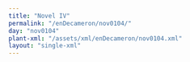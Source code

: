 ```yaml
---
title: "Novel IV"
permalink: "/enDecameron/nov0104/"
day: "nov0104"
plant-xml: "/assets/xml/enDecameron/nov0104.xml"
layout: "single-xml"
---
```

